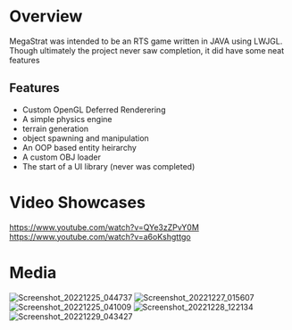 # Overview
MegaStrat was intended to be an RTS game written in JAVA using LWJGL. Though ultimately the project never saw completion, it did have some neat features

## Features
* Custom OpenGL Deferred Renderering
* A simple physics engine
* terrain generation
* object spawning and manipulation
* An OOP based entity heirarchy
* A custom OBJ loader
* The start of a UI library (never was completed)

# Video Showcases
https://www.youtube.com/watch?v=QYe3zZPvY0M
https://www.youtube.com/watch?v=a6oKshgttgo

# Media
![Screenshot_20221225_044737](https://github.com/user-attachments/assets/3afd278d-bca0-46dc-af77-29a3cec8fe62)
![Screenshot_20221227_015607](https://github.com/user-attachments/assets/f93ce09a-dfcc-43c5-b8ce-33f74149aa77)
![Screenshot_20221225_041009](https://github.com/user-attachments/assets/ee5c53eb-4168-42c5-9cee-cdede4740dcc)
![Screenshot_20221228_122134](https://github.com/user-attachments/assets/86591f3a-6f70-4c1b-b179-fe0c5cd97998)
![Screenshot_20221229_043427](https://github.com/user-attachments/assets/8376144c-0fa2-4044-bee2-97799bce8a84)
